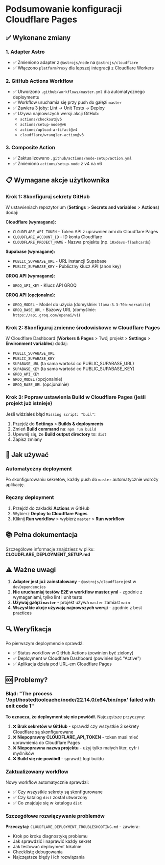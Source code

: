 # Podsumowanie konfiguracji Cloudflare Pages

## ✅ Wykonane zmiany

### 1. Adapter Astro
- ✅ Zmieniono adapter z `@astrojs/node` na `@astrojs/cloudflare`
- ✅ Włączono `platformProxy` dla lepszej integracji z Cloudflare Workers

### 2. GitHub Actions Workflow
- ✅ Utworzono `.github/workflows/master.yml` dla automatycznego deploymentu
- ✅ Workflow uruchamia się przy push do gałęzi `master`
- ✅ Zawiera 3 joby: Lint → Unit Tests → Deploy
- ✅ Używa najnowszych wersji akcji GitHub:
  - `actions/checkout@v5`
  - `actions/setup-node@v6`
  - `actions/upload-artifact@v4`
  - `cloudflare/wrangler-action@v3`

### 3. Composite Action
- ✅ Zaktualizowano `.github/actions/node-setup/action.yml`
- ✅ Zmieniono `actions/setup-node` z v4 na v6

## 📋 Wymagane akcje użytkownika

### Krok 1: Skonfiguruj sekrety GitHub

W ustawieniach repozytorium (**Settings** > **Secrets and variables** > **Actions**) dodaj:

**Cloudflare (wymagane):**
- `CLOUDFLARE_API_TOKEN` - Token API z uprawnieniami do Cloudflare Pages
- `CLOUDFLARE_ACCOUNT_ID` - ID konta Cloudflare
- `CLOUDFLARE_PROJECT_NAME` - Nazwa projektu (np. `10xdevs-flashcards`)

**Supabase (wymagane):**
- `PUBLIC_SUPABASE_URL` - URL instancji Supabase
- `PUBLIC_SUPABASE_KEY` - Publiczny klucz API (anon key)

**GROQ API (wymagane):**
- `GROQ_API_KEY` - Klucz API GROQ

**GROQ API (opcjonalne):**
- `GROQ_MODEL` - Model do użycia (domyślnie: `llama-3.3-70b-versatile`)
- `GROQ_BASE_URL` - Bazowy URL (domyślnie: `https://api.groq.com/openai/v1`)

### Krok 2: Skonfiguruj zmienne środowiskowe w Cloudflare Pages

W Cloudflare Dashboard (**Workers & Pages** > Twój projekt > **Settings** > **Environment variables**) dodaj:

- `PUBLIC_SUPABASE_URL`
- `PUBLIC_SUPABASE_KEY`
- `SUPABASE_URL` (ta sama wartość co PUBLIC_SUPABASE_URL)
- `SUPABASE_KEY` (ta sama wartość co PUBLIC_SUPABASE_KEY)
- `GROQ_API_KEY`
- `GROQ_MODEL` (opcjonalnie)
- `GROQ_BASE_URL` (opcjonalnie)

### Krok 3: Popraw ustawienia Build w Cloudflare Pages (jeśli projekt już istnieje)

Jeśli widziałeś błąd `Missing script: "buil"`:

1. Przejdź do **Settings** > **Builds & deployments**
2. Zmień **Build command** na: `npm run build`
3. Upewnij się, że **Build output directory** to: `dist`
4. Zapisz zmiany

## 🚀 Jak używać

### Automatyczny deployment
Po skonfigurowaniu sekretów, każdy push do `master` automatycznie wdroży aplikację.

### Ręczny deployment
1. Przejdź do zakładki **Actions** w GitHub
2. Wybierz **Deploy to Cloudflare Pages**
3. Kliknij **Run workflow** > wybierz `master` > **Run workflow**

## 📚 Pełna dokumentacja

Szczegółowe informacje znajdziesz w pliku: **CLOUDFLARE_DEPLOYMENT_SETUP.md**

## ⚠️ Ważne uwagi

1. **Adapter jest już zainstalowany** - `@astrojs/cloudflare` jest w `devDependencies`
2. **Nie uruchamiaj testów E2E w workflow master.yml** - zgodnie z wymaganiami, tylko lint i unit tests
3. **Używaj gałęzi `master`** - projekt używa `master` zamiast `main`
4. **Wszystkie akcje używają najnowszych wersji** - zgodnie z best practices

## 🔍 Weryfikacja

Po pierwszym deploymencie sprawdź:
- ✅ Status workflow w GitHub Actions (powinien być zielony)
- ✅ Deployment w Cloudflare Dashboard (powinien być "Active")
- ✅ Aplikacja działa pod URL-em Cloudflare Pages

## 🆘 Problemy?

### Błąd: "The process '/opt/hostedtoolcache/node/22.14.0/x64/bin/npx' failed with exit code 1"

**To oznacza, że deployment się nie powiódł.** Najczęstsze przyczyny:

1. ❌ **Brak sekretów w GitHub** - sprawdź czy wszystkie 3 sekrety Cloudflare są skonfigurowane
2. ❌ **Niepoprawny CLOUDFLARE_API_TOKEN** - token musi mieć uprawnienia do Cloudflare Pages
3. ❌ **Niepoprawna nazwa projektu** - użyj tylko małych liter, cyfr i myślników
4. ❌ **Build się nie powiódł** - sprawdź logi buildu

### Zaktualizowany workflow

Nowy workflow automatycznie sprawdzi:
- ✅ Czy wszystkie sekrety są skonfigurowane
- ✅ Czy katalog `dist` został utworzony
- ✅ Co znajduje się w katalogu `dist`

### Szczegółowe rozwiązywanie problemów

**Przeczytaj:** `CLOUDFLARE_DEPLOYMENT_TROUBLESHOOTING.md` - zawiera:
- Krok po kroku diagnostykę problemu
- Jak sprawdzić i naprawić każdy sekret
- Jak testować deployment lokalnie
- Checklistę debugowania
- Najczęstsze błędy i ich rozwiązania

